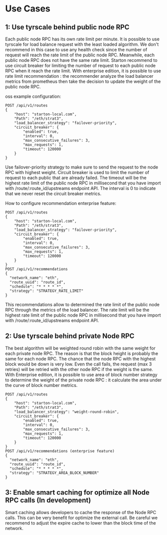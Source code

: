 # Use Cases

## 1: Use tyrscale behind public node RPC

Each public node RPC has its own rate limit per minute. It is possible to use tyrscale for load balance request with the least loaded algorithm. We don't recommend in this case to use any health check since the number of request will reach the rate limit of the public node RPC. Meanwhile, each public node RPC does not have the same rate limit.
Starton recommend to use circuit breaker for limiting the number of request to each public node RPC when it reach the rate limit. With enterprise edition, it is possible to use rate limit recommendation : the recommender analyze the load balancer metrics from prometheus then take the decision to update the weight of the public node RPC.

oss example configuration:
```
POST /api/v1/routes
{
    "host": "starton-local.com",
    "Path": "/eth/strat3",
    "load_balancer_strategy": "failover-priority",
    "circuit_breaker": {
        "enabled": true,
        "interval": 0,
        "max_consecutive_failures": 3,
        "max_requests": 1,
        "timeout": 120000
	}
}
```
Use failover-priority strategy to make sure to send the request to the node RPC with highest weight. Circuit breaker is used to limit the number of request to each public that are already failed. The timeout will be the highest rate limit of the public node RPC in millisecond that you have import with /route/:route_id/upstreams endpoint API. The interval is 0 to indicate that we never reset the circuit breaker metrics. 

How to configure recommendation enterprise feature:
```
POST /api/v1/routes
{
    "host": "starton-local.com",
    "Path": "/eth/strat3",
    "load_balancer_strategy": "failover-priority",
    "circuit_breaker": {
        "enabled": true,
        "interval": 0,
        "max_consecutive_failures": 3,
        "max_requests": 1,
        "timeout": 120000
	}
}
POST /api/v1/recommendations
{
  "network_name": "eth",
  "route_uuid": "route_id",
  "schedule": "* * * * *",
  "strategy": "STRATEGY_RATE_LIMIT"
}
```
This recommendations allow to determined the rate limit of the public node RPC through the metrics of the load balancer. The rate limit will be the highest rate limit of the public node RPC in millisecond that you have import with /route/:route_id/upstreams endpoint API.

## 2: Use tyrscale behind private Node RPC

The best algorithm will be weighted round robin with the same weight for each private node RPC. The reason is that the block height is probably the same for each node RPC. The chance that the node RPC with the highest block would be down is very low. Even the call fails, the request (max 3 retries) will be retried with the other node RPC if the weight is the same. With Enterprise edition, it is possible to use area of block number strategy to determine the weight of the private node RPC : it calculate the area under the curve of block number metrics.

```
POST /api/v1/routes
{
    "host": "starton-local.com",
    "Path": "/eth/strat3",
    "load_balancer_strategy": "weight-round-robin",
    "circuit_breaker": {
        "enabled": true,
        "interval": 0,
        "max_consecutive_failures": 3,
        "max_requests": 1,
        "timeout": 120000
	}
}
POST /api/v1/recommendations (enterprise feature)
{
  "network_name": "eth",
  "route_uuid": "route_id",
  "schedule": "* * * * *",
  "strategy": "STRATEGY_AREA_BLOCK_NUMBER"
}
```


## 3: Enable smart caching for optimize all Node RPC calls (In development)

Smart caching allows developers to cache the response of the Node RPC calls. This can be very benefit for optimize the external call. Be careful we recommend to adjust the expire cache to lower than the block time of the network.
